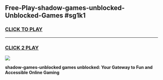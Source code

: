 
## Free-Play-shadow-games-unblocked-Unblocked-Games #sg1k1
<h3>
<a href="https://news.freeplayer.one?title=shadow-games-unblocked&ref=8M">CLICK TO PLAY</a></h3>
<hr>

<h3>
<a href="https://news.freeplayer.one?title=shadow-games-unblocked&ref=8M">CLICK 2 PLAY</a>
  
</h3>

<a href="https://news.freeplayer.one?title=shadow-games-unblocked&ref=8M"><img src="https://clearcache.store/games.png"></a>


**shadow-games-unblocked games unblocked: Your Gateway to Fun and Accessible Online Gaming**
